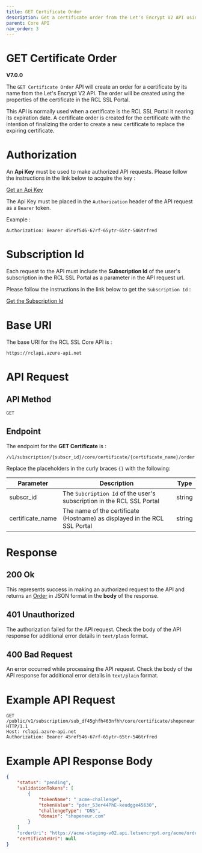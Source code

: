 ```yaml
---
title: GET Certificate Order
description: Get a certificate order from the Let's Encrypt V2 API using the RCL SSL Core API
parent: Core API
nav_order: 3
---
```


# GET Certificate Order
**V7.0.0**

The ``GET Certificate Order`` API will create an order for a certificate by its name from the Let's Encrypt V2 API. The order will be created using the properties of the certificate in the RCL SSL Portal.

This API is normally used when a certificate is the RCL SSL Portal it nearing its expiration date. A certificate order is created for the certificate with the intention of finalizing the order to create a new certificate to replace the expiring certificate.

# Authorization

An **Api Key** must be used to make authorized API requests. Please follow the instructions in the link below to acquire the key :

[Get an Api Key](./authorization.md)

The Api Key must be placed in the ``Authorization`` header of the API request as a ``Bearer`` token.

Example :
```
Authorization: Bearer 45ref546-67rf-65ytr-65tr-546trfred
```

# Subscription Id

Each request to the API must include the **Subscription Id** of the user's subscription in the RCL SSL Portal as a parameter in the API request url.

Please follow the instructions in the link below to get the ``Subscription Id`` :

[Get the Subscription Id](subscription-id.md)

# Base URI

The base URI for the RCL SSL Core API is :
```
https://rclapi.azure-api.net
```

# API Request

## API Method

``GET``

## Endpoint 
The endpoint for the **GET Certificate** is :

```
/v1/subscription/{subscr_id}/core/certificate/{certificate_name}/order
```

Replace the placeholders in the curly braces ``{}`` with the following:

| Parameter | Description |Type
| --- | --- |--- |
|subscr_id  | The ``Subcription Id`` of the user's subscription in the RCL SSL Portal |string|
|certificate_name  | The name of the certificate (Hostname) as displayed in the RCL SSL Portal | string |

# Response

## 200 Ok

This represents success in making an authorized request to the API and returns an [Order](./model.md#order) in JSON format in the **body** of the response. 

## 401 Unauthorized

The authorization failed for the API request. Check the body of the API response for additional error details in ``text/plain`` format.

## 400 Bad Request

An error occurred while processing the API request. Check the body of the API response for additional error details in ``text/plain`` format.

# Example API Request

```
GET /public/v1/subscription/sub_df45ghfh463nfhh/core/certificate/shopeneur.com/order HTTP/1.1
Host: rclapi.azure-api.net
Authorization: Bearer 45ref546-67rf-65ytr-65tr-546trfred
```

# Example API Response Body

```json
{
    "status": "pending",
    "validationTokens": [
        {
            "tokenName": "_acme-challenge",
            "tokenValue": "pder_53er44PhE-keudgge45630",
            "challengeType": "DNS",
            "domain": "shopeneur.com"
        }
    ]
    "orderUri": "https://acme-staging-v02.api.letsencrypt.org/acme/order/116443104/10567267084",
    "certificateUri": null
}
```